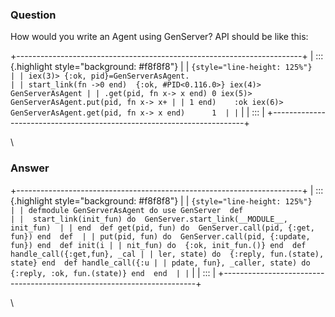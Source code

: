### Question
How would you write an Agent using GenServer? API should be like this:

<div>

+-----------------------------------------------------------------------+
| ::: {.highlight style="background: #f8f8f8"}                          |
| ``` {style="line-height: 125%"}                                       |
| iex(3)> {:ok, pid}=GenServerAsAgent.                                  |
| start_link(fn ->0 end)  {:ok, #PID<0.116.0>} iex(4)> GenServerAsAgent |
| .get(pid, fn x-> x end) 0 iex(5)> GenServerAsAgent.put(pid, fn x-> x+ |
| 1 end)    :ok iex(6)> GenServerAsAgent.get(pid, fn x-> x end)      1  |
| ```                                                                   |
| :::                                                                   |
+-----------------------------------------------------------------------+

\

</div>


### Answer
+-----------------------------------------------------------------------+
| ::: {.highlight style="background: #f8f8f8"}                          |
| ``` {style="line-height: 125%"}                                       |
| defmodule GenServerAsAgent do use GenServer  def                      |
|  start_link(init_fun) do  GenServer.start_link(__MODULE__, init_fun)  |
| end  def get(pid, fun) do  GenServer.call(pid, {:get, fun}) end  def  |
| put(pid, fun) do  GenServer.call(pid, {:update, fun}) end  def init(i |
| nit_fun) do  {:ok, init_fun.()} end  def handle_call({:get,fun}, _cal |
| ler, state) do  {:reply, fun.(state), state} end  def handle_call({:u |
| pdate, fun}, _caller, state) do  {:reply, :ok, fun.(state)} end  end  |
| ```                                                                   |
| :::                                                                   |
+-----------------------------------------------------------------------+

\


